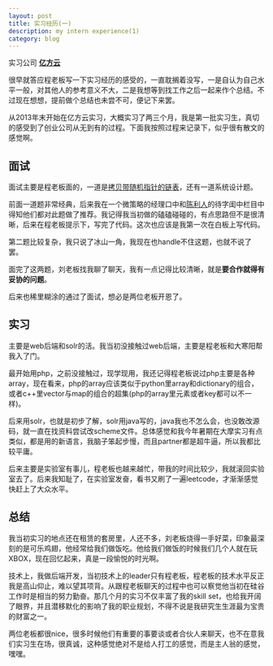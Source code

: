 ```yaml
---
layout: post
title: 实习经历(一)
description: my intern experience(1)
category: blog
---
```


实习公司 [**亿方云**](http://www.egeio.com/)

很早就答应程老板写一下实习经历的感受的，一直耽搁着没写，一是自认为自己水平一般，对其他人的参考意义不大，二是我想等到找工作之后一起来作个总结。不过现在想想，提前做个总结也未尝不可，便记下来罢。

从2013年末开始在亿方云实习，大概实习了两三个月，我是第一批实习生，真切的感受到了创业公司从无到有的过程。下面我按照过程来记录下，似乎很有散文的感觉啊。

## 面试

面试主要是程老板面的，一道是[拷贝带随机指针的链表](https://oj.leetcode.com/problems/copy-list-with-random-pointer/)，还有一道系统设计题。

前面一道题非常经典，后来我在一个微策略的经理口中和[陈利人](http://weibo.com/lirenchen)的待字闺中栏目中得知他们都对此题做了推荐。我记得我当初做的磕磕碰碰的，有点思路但不是很清晰，后来在程老板提示下，写完了代码。这次也应该是我第一次在白板上写代码。

第二题比较复杂，我只说了冰山一角，我现在也handle不住这题，也就不说了罢。

面完了这两题，刘老板找我聊了聊天，我有一点记得比较清晰，就是**要合作就得有妥协的问题**。

后来也稀里糊涂的通过了面试，想必是两位老板开恩了。

## 实习

主要是web后端和solr的活。我当初没接触过web后端，主要是程老板和大寒阳帮我入了门。

最开始用php，之前没接触过，现学现用，我还记得程老板说过php主要是各种array，现在看来，php的array应该类似于python里array和dictionary的组合，或者c++里vector与map的组合的超集(php的array里元素或者key都可以不一样)。

后来用solr，也就是初步了解，solr用java写的，java我也不怎么会，也没敢改源码，就一直在找资料尝试改scheme文件。总体感觉和我今年暑期在大摩实习有点类似，都是用的新语言，我脑子笨起步慢，而且partner都是超牛逼，所以我都比较平庸。

后来主要是实验室有事儿，程老板也越来越忙，带我的时间比较少，我就滚回实验室去了。后来我知耻了，在实验室发奋，看书又刷了一遍leetcode，才渐渐感觉快赶上了大众水平。

## 总结

我当初实习的地点还在租赁的套房里，人还不多，刘老板烧得一手好菜，印象最深刻的是可乐鸡翅，他经常给我们做饭吃。他给我们做饭的时候我们几个人就在玩XBOX，现在回忆起来，真是一段愉悦的时光啊。

技术上，我做后端开发，当初技术上的leader只有程老板，程老板的技术水平反正我是高山仰止，难以望其项背。从跟程老板聊天的过程中也可以察觉他当初在硅谷工作时是相当的努力勤奋。那几个月的实习不仅丰富了我的skill set，也给我开阔了眼界，并且潜移默化的影响了我的职业规划，不得不说是我研究生生涯最为宝贵的财富之一。

两位老板都很nice，很多时候他们有重要的事要谈或者合伙人来聊天，也不在意我们实习生在场，很真诚，这种感觉绝对不是给人打工的感觉，而是主人翁的感觉，嘿嘿。


